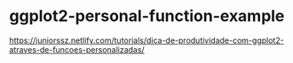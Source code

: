 # ggplot2-personal-function-example

https://juniorssz.netlify.com/tutorials/dica-de-produtividade-com-ggplot2-atraves-de-funcoes-personalizadas/
